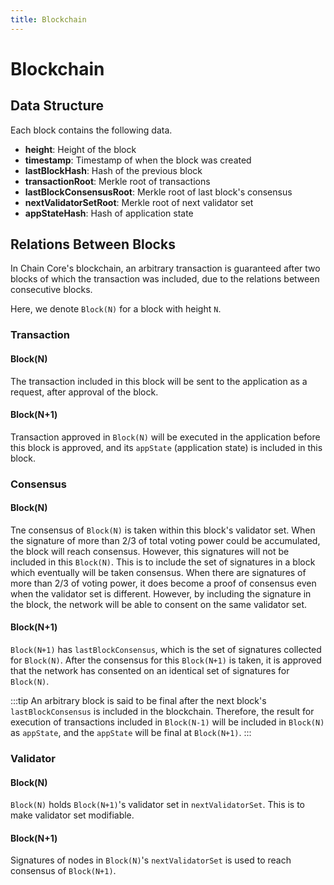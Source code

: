 ```yaml
---
title: Blockchain
---
```


# Blockchain

## Data Structure

Each block contains the following data.

- **height**: Height of the block
- **timestamp**: Timestamp of when the block was created
- **lastBlockHash**: Hash of the previous block
- **transactionRoot**: Merkle root of transactions
- **lastBlockConsensusRoot**: Merkle root of last block's consensus
- **nextValidatorSetRoot**: Merkle root of next validator set
- **appStateHash**: Hash of application state

## Relations Between Blocks

In Chain Core's blockchain, an arbitrary transaction is guaranteed after two blocks of which the transaction was included, due to the relations between consecutive blocks.

Here, we denote `Block(N)` for a block with height `N`.

### Transaction

#### Block(N)

The transaction included in this block will be sent to the application as a request, after approval of the block.

#### Block(N+1)

Transaction approved in `Block(N)` will be executed in the application before this block is approved, and its `appState` (application state) is included in this block.

### Consensus

#### Block(N)

Tne consensus of `Block(N)` is taken within this block's validator set.
When the signature of more than 2/3 of total voting power could be accumulated, the block will reach consensus.
However, this signatures will not be included in this `Block(N)`.
This is to include the set of signatures in a block which eventually will be taken consensus.
When there are signatures of more than 2/3 of voting power, it does become a proof of consensus even when the validator set is different.
However, by including the signature in the block, the network will be able to consent on the same validator set.

#### Block(N+1)

`Block(N+1)` has `lastBlockConsensus`, which is the set of signatures collected for `Block(N)`.
After the consensus for this `Block(N+1)` is taken, it is approved that the network has consented on an identical set of signatures for `Block(N)`.

:::tip
An arbitrary block is said to be final after the next block's `lastBlockConsensus` is included in the blockchain.
Therefore, the result for execution of transactions included in `Block(N-1)` will be included in `Block(N)` as `appState`, and the `appState` will be final at `Block(N+1)`.
:::

### Validator

#### Block(N)

`Block(N)` holds `Block(N+1)`'s validator set in `nextValidatorSet`.
This is to make validator set modifiable.

#### Block(N+1)

Signatures of nodes in `Block(N)`'s `nextValidatorSet` is used to reach consensus of `Block(N+1)`.
